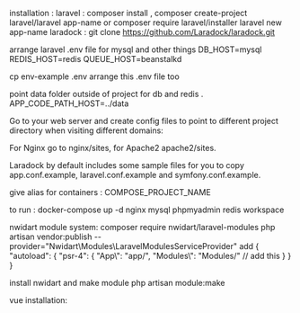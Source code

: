 installation :
laravel : 
composer install ,
composer create-project laravel/laravel app-name
or 
composer require laravel/installer 
laravel new app-name
laradock :
git clone https://github.com/Laradock/laradock.git

arrange laravel .env file for mysql and 
other things 
DB_HOST=mysql
REDIS_HOST=redis
QUEUE_HOST=beanstalkd

cp env-example .env
arrange this .env file too 

point data folder outside of project for db and redis .
APP_CODE_PATH_HOST=../data

Go to your web server and create config files to point to different project directory when visiting different domains:

For Nginx go to nginx/sites, for Apache2 apache2/sites.

Laradock by default includes some sample files for you to copy app.conf.example, laravel.conf.example and symfony.conf.example.

give alias for containers : 
COMPOSE_PROJECT_NAME

to run : 
docker-compose up -d nginx mysql phpmyadmin redis workspace 

nwidart module system:
composer require nwidart/laravel-modules
php artisan vendor:publish --provider="Nwidart\Modules\LaravelModulesServiceProvider"
add 
{
  "autoload": {
    "psr-4": {
      "App\\": "app/",
      "Modules\\": "Modules/" // add this
    }
  }
}

install nwidart and make module 
php artisan module:make <module-name>

vue installation: 
